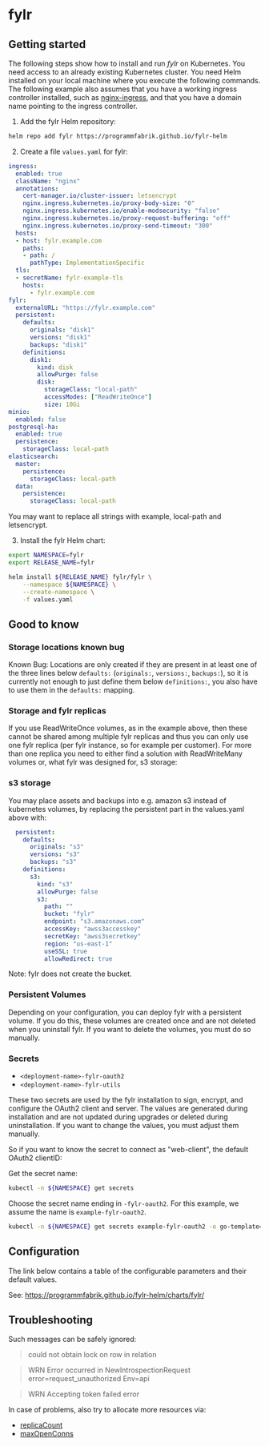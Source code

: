 # fylr

## Getting started

The following steps show how to install and run *fylr* on Kubernetes. You need access to an already existing Kubernetes cluster. You need Helm installed on your local machine where you execute the following commands. The following example also assumes that you have a working ingress controller installed, such as [nginx-ingress](https://kubernetes.github.io/ingress-nginx/deploy/), and that you have a domain name pointing to the ingress controller.

1. Add the fylr Helm repository:

```bash
helm repo add fylr https://programmfabrik.github.io/fylr-helm
```

2. Create a file `values.yaml` for fylr:

```yaml
ingress:
  enabled: true
  className: "nginx"
  annotations:
    cert-manager.io/cluster-issuer: letsencrypt
    nginx.ingress.kubernetes.io/proxy-body-size: "0"
    nginx.ingress.kubernetes.io/enable-modsecurity: "false"
    nginx.ingress.kubernetes.io/proxy-request-buffering: "off"
    nginx.ingress.kubernetes.io/proxy-send-timeout: "300"
  hosts:
  - host: fylr.example.com
    paths:
    - path: /
      pathType: ImplementationSpecific
  tls:
  - secretName: fylr-example-tls
    hosts:
      - fylr.example.com
fylr:
  externalURL: "https://fylr.example.com"
  persistent:
    defaults:
      originals: "disk1"
      versions: "disk1"
      backups: "disk1"
    definitions:
      disk1:
        kind: disk
        allowPurge: false
        disk:
          storageClass: "local-path"
          accessModes: ["ReadWriteOnce"]
          size: 10Gi
minio:
  enabled: false
postgresql-ha:
  enabled: true
  persistence:
    storageClass: local-path
elasticsearch:
  master:
    persistence:
      storageClass: local-path
  data:
    persistence:
      storageClass: local-path
```

You may want to replace all strings with example, local-path and letsencrypt.

3. Install the fylr Helm chart:

```bash
export NAMESPACE=fylr
export RELEASE_NAME=fylr

helm install ${RELEASE_NAME} fylr/fylr \
    --namespace ${NAMESPACE} \
    --create-namespace \
    -f values.yaml
```

## Good to know

### Storage locations known bug

Known Bug: Locations are only created if they are present in at least one of the three lines below `defaults:` (`originals:`, `versions:`, `backups:`), so it is currently not enough to just define them below `definitions:`, you also have to use them in the `defaults:` mapping.

### Storage and fylr replicas

If you use ReadWriteOnce volumes, as in the example above, then these cannot be shared among multiple fylr replicas and thus you can only use one fylr replica (per fylr instance, so for example per customer). For more than one replica you need to either find a solution with ReadWriteMany volumes or, what fylr was designed for, s3 storage:

### s3 storage

You may place assets and backups into e.g. amazon s3 instead of kubernetes volumes, by replacing the persistent part in the values.yaml above with:

```yaml
  persistent:
    defaults:
      originals: "s3"
      versions: "s3"
      backups: "s3"
    definitions:
      s3:
        kind: "s3"
        allowPurge: false
        s3:
          path: ""
          bucket: "fylr"
          endpoint: "s3.amazonaws.com"
          accessKey: "awss3accesskey"
          secretKey: "awss3secretkey"
          region: "us-east-1"
          useSSL: true
          allowRedirect: true
```

Note: fylr does not create the bucket.

### Persistent Volumes

Depending on your configuration, you can deploy fylr with a persistent volume. If you do this, these volumes are created once and are not deleted when you uninstall fylr. If you want to delete the volumes, you must do so manually.

### Secrets

- `<deployment-name>-fylr-oauth2`
- `<deployment-name>-fylr-utils`

These two secrets are used by the fylr installation to sign, encrypt, and configure the OAuth2 client and server. The values are generated during installation and are not updated during upgrades or deleted during uninstallation. If you want to change the values, you must adjust them manually.

So if you want to know the secret to connect as "web-client", the default OAuth2 clientID:

Get the secret name:

```bash
kubectl -n ${NAMESPACE} get secrets
```

Choose the secret name ending in `-fylr-oauth2`. For this example, we assume the name is `example-fylr-oauth2`.

```bash
kubectl -n ${NAMESPACE} get secrets example-fylr-oauth2 -o go-template={{.data.oauth2WebappClientSecret}} | base64 -d;echo
```

## Configuration

The link below contains a table of the configurable parameters and their default values.

See: https://programmfabrik.github.io/fylr-helm/charts/fylr/

## Troubleshooting

Such messages can be safely ignored:
> could not obtain lock on row in relation

> WRN Error occurred in NewIntrospectionRequest error=request_unauthorized Env=api

> WRN Accepting token failed error

In case of problems, also try to allocate more resources via:
* [replicaCount](https://github.com/programmfabrik/fylr-helm/blob/fylr-0.1.11/charts/fylr/values.yaml#L5)
* [maxOpenConns](https://github.com/programmfabrik/fylr-helm/blob/fylr-0.1.11/charts/fylr/values.yaml#L255)
